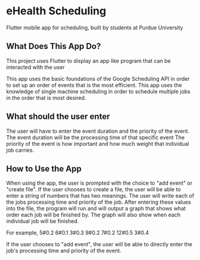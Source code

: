 # eHealth Scheduling

Flutter mobile app for scheduling, built by students at Purdue University

## What Does This App Do?

This project uses Flutter to display an app like program that can be interacted with the user

This app uses the basic foundations of the Google Scheduling API in order to set up an order of events that is the most efficient. This app uses the knowledge of single machine scheduling in order to schedule multiple jobs in the order that is most desired. 

## What should the user enter

The user will have to enter the event duration and the priority of the event. 
The event duration will be the processing time of that specific event
The priority of the event is how important and how much weight that individual job carries.

## How to Use the App
When using the app, the user is prompted with the choice to "add event" or "create file".
If the user chooses to create a file, the user will be able to enter a string of numbers that has two meanings. The user will write each of the jobs processing time and priority of the job. After entering these values into the file, the program will run and will output a graph that shows what order each job will be finished by. The graph will also show when each individual job will be finished.

For example,
5#0.2
6#0.1
3#0.3
9#0.2
7#0.2
12#0.5
3#0.4

If the user chooses to "add event", the user will be able to directly enter the job's processing time and priority of the event. 

